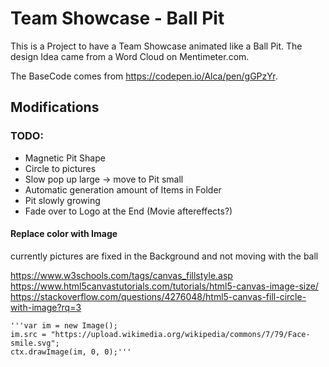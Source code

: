# Team Showcase - Ball Pit

This is a Project to have a Team Showcase animated like a Ball Pit. 
The design Idea came from a Word Cloud on Mentimeter.com.

The BaseCode comes from https://codepen.io/Alca/pen/gGPzYr.

## Modifications

### TODO:
- Magnetic Pit Shape
- Circle to pictures
- Slow pop up large -> move to Pit small
- Automatic generation amount of Items in Folder
- Pit slowly growing
- Fade over to Logo at the End (Movie aftereffects?)


#### Replace color with Image
currently pictures are fixed in the Background and not moving with the ball

https://www.w3schools.com/tags/canvas_fillstyle.asp
https://www.html5canvastutorials.com/tutorials/html5-canvas-image-size/
https://stackoverflow.com/questions/4276048/html5-canvas-fill-circle-with-image?rq=3

    '''var im = new Image();
    im.src = "https://upload.wikimedia.org/wikipedia/commons/7/79/Face-smile.svg";
    ctx.drawImage(im, 0, 0);'''
      